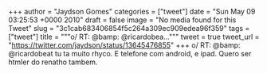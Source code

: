 
+++
author = "Jaydson Gomes"
categories = ["tweet"]
date = "Sun May 09 03:25:53 +0000 2010"
draft = false
image = "No media found for this Tweet"
slug = "3c1cab683406854f5c264a309ec909edea96f359"
tags = ["tweet"]
title = """o/ RT: @bamp: @ricardobea..."""
tweet = true
tweet_url = "https://twitter.com/jaydson/status/13645476855"
+++
o/ RT: @bamp: @ricardobeat tu ta muito rhyco. E telefone com android, e ipad. Quero ser htmler do renatho tambem.
